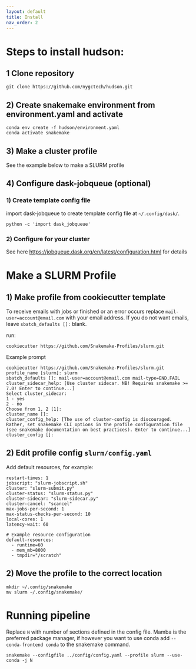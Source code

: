 ```yaml
---
layout: default
title: Install
nav_order: 2
---
```


# Steps to install hudson:
## 1 Clone repository
```
git clone https://github.com/nygctech/hudson.git
```

## 2) Create snakemake environment from environment.yaml and activate
```
conda env create -f hudson/environment.yaml
conda activate snakemake
```

## 3) Make a cluster profile
See the example below to make a SLURM profile

## 4) Configure dask-jobqueue (optional)
### 1) Create template config file
import dask-jobqueue to create template config file at `~/.config/dask/`.
```
python -c 'import dask_jobqueue'
```
### 2) Configure for your cluster
See here https://jobqueue.dask.org/en/latest/configuration.html for details

# Make a SLURM Profile
## 1) Make profile from cookiecutter template

To receive emails with jobs or finished or an error occurs replace `mail-user=account@email.com` with your email address. If you do not want emails, leave `sbatch_defaults []:` blank.

run:
```
cookiecutter https://github.com/Snakemake-Profiles/slurm.git
```

Example prompt
```
cookiecutter https://github.com/Snakemake-Profiles/slurm.git
profile_name [slurm]: slurm
sbatch_defaults []: mail-user=account@email.com mail-type=END,FAIL
cluster_sidecar_help: [Use cluster sidecar. NB! Requires snakemake >= 7.0! Enter to continue...]
Select cluster_sidecar:
1 - yes
2 - no
Choose from 1, 2 [1]:
cluster_name []:
cluster_config_help: [The use of cluster-config is discouraged. Rather, set snakemake CLI options in the profile configuration file (see snakemake documentation on best practices). Enter to continue...]
cluster_config []:
```

## 2) Edit profile config `slurm/config.yaml`

Add default resources, for example:
```
restart-times: 1
jobscript: "slurm-jobscript.sh"
cluster: "slurm-submit.py"
cluster-status: "slurm-status.py"
cluster-sidecar: "slurm-sidecar.py"
cluster-cancel: "scancel"
max-jobs-per-second: 1
max-status-checks-per-second: 10
local-cores: 1
latency-wait: 60

# Example resource configuration
default-resources:
  - runtime=60
  - mem_mb=8000
  - tmpdir="/scratch"
```

## 2) Move the profile to the correct location
```
mkdir ~/.config/snakemake
mv slurm ~/.config/snakemake/
```

# Running pipeline
Replace `N` with number of sections defined in the config file.
Mamba is the preferred package manager, if however you want to use conda add
`--conda-frontend conda` to the snakemake command.

```
snakemake --configfile ../config/config.yaml --profile slurm --use-conda -j N
```
